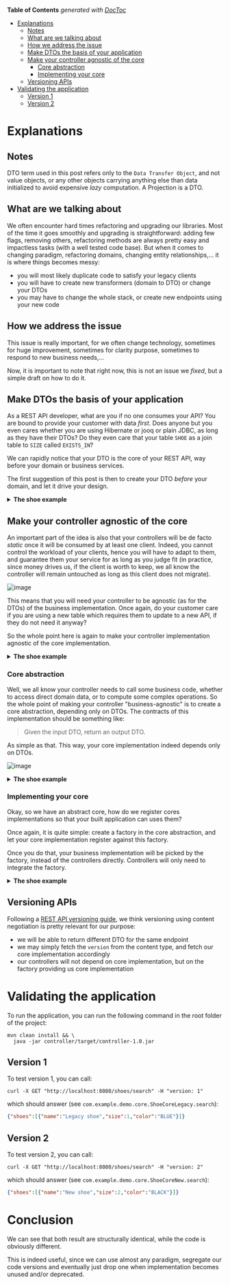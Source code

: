 <!-- START doctoc generated TOC please keep comment here to allow auto update -->
<!-- DON'T EDIT THIS SECTION, INSTEAD RE-RUN doctoc TO UPDATE -->
**Table of Contents**  *generated with [DocToc](https://github.com/thlorenz/doctoc)*

- [Explanations](#explanations)
  - [Notes](#notes)
  - [What are we talking about](#what-are-we-talking-about)
  - [How we address the issue](#how-we-address-the-issue)
  - [Make DTOs the basis of your application](#make-dtos-the-basis-of-your-application)
  - [Make your controller agnostic of the core](#make-your-controller-agnostic-of-the-core)
    - [Core abstraction](#core-abstraction)
    - [Implementing your core](#implementing-your-core)
  - [Versioning APIs](#versioning-apis)
- [Validating the application](#validating-the-application)
  - [Version 1](#version-1)
  - [Version 2](#version-2)

<!-- END doctoc generated TOC please keep comment here to allow auto update -->

# Explanations

## Notes

DTO term used in this post refers only to the `Data Transfer Object`, and not value objects, or any other objects carrying anything else than data initialized to avoid expensive _lazy_ computation.
A Projection is a DTO.

## What are we talking about

We often encounter hard times refactoring and upgrading our libraries.
Most of the time it goes smoothly and upgrading is straightforward: adding few flags, removing others, refactoring methods are always pretty easy and impactless tasks (with a well tested code base).
But when it comes to changing paradigm, refactoring domains, changing entity relationships,... it is where things becomes messy:

- you will most likely duplicate code to satisfy your legacy clients
- you will have to create new transformers (domain to DTO) or change your DTOs
- you may have to change the whole stack, or create new endpoints using your new code

## How we address the issue

This issue is really important, for we often change technology, sometimes for huge improvement, sometimes for clarity purpose, sometimes to respond to new business needs,...

Now, it is important to note that right now, this is not an issue we _fixed_, but a simple draft on how to do it.

## Make DTOs the basis of your application

As a REST API developer, what are you if no one consumes your API?
You are bound to provide your customer with data _first_.
Does anyone but you even cares whether you are using Hibernate or jooq or plain JDBC, as long as they have their DTOs?
Do they even care that your table `SHOE` as a join table to `SIZE` called `EXISTS_IN`?

We can rapidly notice that your DTO is the core of your REST API, way before your domain or business services.

The first suggestion of this post is then to create your DTO _before_ your domain, and let it drive your design.

<details>
<summary><b>The shoe example</b></summary>

<details>
<summary>Maven configuration</summary>

```pom.xml
  <parent>
    <artifactId>demo</artifactId>
    <groupId>com.example</groupId>
    <version>1.0</version>
  </parent>
  <modelVersion>4.0.0</modelVersion>

  <artifactId>dto</artifactId>
```

</details>

<details>
<summary>File system</summary>

![image](https://user-images.githubusercontent.com/6195718/72352886-6187fe80-36e3-11ea-997f-f246f25b1c8c.png)

</details>

</details>

## Make your controller agnostic of the core

An important part of the idea is also that your controllers will be de facto _static_ once it will be consumed by at least one client.
Indeed, you cannot control the workload of your clients, hence you will have to adapt to them, and guarantee them your service for as long as you judge fit (in practice, since money drives us, if the client is worth to keep, we all know the controller will remain untouched as long as this client does not migrate).

![image](https://user-images.githubusercontent.com/6195718/72347878-647df180-36d9-11ea-97c7-4a618b08d464.png)

This means that you will need your controller to be agnostic (as for the DTOs) of the business implementation. Once again, do your customer care if you are using a new table which requires them to update to a new API, if they do not need it anyway?

So the whole point here is again to make your controller implementation agnostic of the core implementation.

<details>
<summary><b>The shoe example</b></summary>

<details>
<summary>Maven configuration</summary>

```pom.xml
  <parent>
    <artifactId>demo</artifactId>
    <groupId>com.example</groupId>
    <version>1.0</version>
  </parent>
  <modelVersion>4.0.0</modelVersion>

  <artifactId>controller</artifactId>

  <dependencies>
    <dependency>
      <groupId>com.example</groupId>
      <artifactId>dto</artifactId>
      <version>${parent.version}</version>
    </dependency>
    <dependency>
      <groupId>com.example</groupId>
      <artifactId>core</artifactId> <!-- Explanations are coming -->
      <version>${parent.version}</version>
    </dependency>
    <dependency>
      <groupId>com.example</groupId>
      <artifactId>core-legacy</artifactId> <!-- Explanations are coming -->
      <version>${parent.version}</version>
    </dependency>
    <dependency>
      <groupId>com.example</groupId>
      <artifactId>core-new</artifactId> <!-- Explanations are coming -->
      <version>${parent.version}</version>
    </dependency>
  </dependencies>
```

</details>

<details>
<summary>File system</summary>

![image](https://user-images.githubusercontent.com/6195718/72353056-ac097b00-36e3-11ea-91cc-a0448baeb747.png)

</details>

<details>
<summary><code>ShoeController</code></summary>

```java
@Controller
@RequestMapping(path = "/shoes")
@RequiredArgsConstructor
public class ShoeController {

  private final ShoeFacade shoeFacade;

  @GetMapping(path = "/search")
  public ResponseEntity<Shoes> all(ShoeFilter filter, @RequestHeader BigInteger version){

    return ResponseEntity.ok(shoeFacade.get(version).search(filter));

  }

}
```

</details>

</details>

### Core abstraction

Well, we all know your controller needs to call some business code, whether to access direct domain data, or to compute some complex operations.
So the whole point of making your controller "business-agnostic" is to create a core abstraction, depending only on DTOs.
The contracts of this implementation should be something like:

> Given the input DTO, return an output DTO.

As simple as that. This way, your core implementation indeed depends only on DTOs.

![image](https://user-images.githubusercontent.com/6195718/72345453-20d4b900-36d4-11ea-86a6-40823269f0dc.png)

<details>
<summary><b>The shoe example</b></summary>

<details>
<summary>Maven configuration</summary>

```pom.xml
  <parent>
    <artifactId>demo</artifactId>
    <groupId>com.example</groupId>
    <version>1.0</version>
  </parent>
  <modelVersion>4.0.0</modelVersion>

  <artifactId>core</artifactId>
  <dependencies>
    <dependency>
      <groupId>com.example</groupId>
      <artifactId>dto</artifactId>
      <version>1.0</version>
    </dependency>
  </dependencies>
```

</details>

<details>
<summary>File system</summary>

![image](https://user-images.githubusercontent.com/6195718/72353336-34881b80-36e4-11ea-8228-93e4a5cd4dbc.png)

</details>

<details>
<summary><code>ShoeFacade</code></summary>

```java
@Component
public class ShoeFacade {

  private Map<BigInteger, ShoeCore> implementations = new HashMap<>();

  public ShoeCore get(BigInteger version){
    return implementations.get(version);
  }

  public void register(BigInteger version, ShoeCore implementation){
    this.implementations.put(version, implementation);
  }

}
```

</details>

<details>
<summary><code>ShoeCore</code></summary>

```java
public interface ShoeCore {

  Shoes search(ShoeFilter filter);

}
```

</details>

<details>
<summary><code>AbstractShoeCore</code></summary>

```java
public abstract class AbstractShoeCore implements ShoeCore {

  @Autowired
  private ShoeFacade shoeFacade;

  @PostConstruct
  void init(){
    shoeFacade.register(getVersion(), this);
  }

  protected abstract BigInteger getVersion();

}
```

</details>

</details>

### Implementing your core

Okay, so we have an abstract core, how do we register cores implementations so that your built application can uses them?

Once again, it is quite simple: create a factory in the core abstraction, and let your core implementation register against this factory.

Once you do that, your business implementation will be picked by the factory, instead of the controllers directly. Controllers will only need to integrate the factory.

<details>
<summary><b>The shoe example</b></summary>

<details>
<summary>Maven configuration</summary>

```pom.xml
  <parent>
    <artifactId>demo</artifactId>
    <groupId>com.example</groupId>
    <version>1.0</version>
  </parent>
  <modelVersion>4.0.0</modelVersion>

  <artifactId>core-new</artifactId>
  <dependencies>
    <dependency>
      <groupId>com.example</groupId>
      <artifactId>core</artifactId>
      <version>1.0</version>
    </dependency>
  </dependencies>
```

</details>

<details>
<summary>File system</summary>

![image](https://user-images.githubusercontent.com/6195718/72353502-76b15d00-36e4-11ea-893e-d0c18bd3fcc2.png)

</details>

</details>

## Versioning APIs

Following a [REST API versioning guide](https://www.baeldung.com/rest-versioning), we think versioning using content negotiation is pretty relevant for our purpose:

- we will be able to return different DTO for the same endpoint
- we may simply fetch the `version` from the content type, and fetch our core implementation accordingly
- our controllers will not depend on core implementation, but on the factory providing us core implementation

# Validating the application

To run the application, you can run the following command in the root folder of the project:

```shell script
mvn clean install && \
  java -jar controller/target/controller-1.0.jar
```

## Version 1

To test version 1, you can call:

```shell script
curl -X GET "http://localhost:8080/shoes/search" -H "version: 1"
```

which should answer (see `com.example.demo.core.ShoeCoreLegacy.search`):

```json
{"shoes":[{"name":"Legacy shoe","size":1,"color":"BLUE"}]}
```

## Version 2

To test version 2, you can call:

```shell script
curl -X GET "http://localhost:8080/shoes/search" -H "version: 2"
```

which should answer (see `com.example.demo.core.ShoeCoreNew.search`):

```json
{"shoes":[{"name":"New shoe","size":2,"color":"BLACK"}]}
```

# Conclusion

We can see that both result are structurally identical, while the code is obviously different.

This is indeed useful, since we can use almost any paradigm, segregate our code versions and eventually just drop one when implementation becomes unused and/or deprecated.
